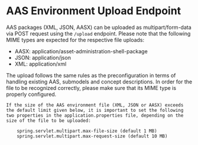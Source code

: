 # AAS Environment Upload Endpoint

AAS packages (XML, JSON, AASX) can be uploaded as multipart/form-data via POST request using the `/upload` endpoint. Please note that the following MIME types are expected for the respective file uploads:
* AASX: application/asset-administration-shell-package
* JSON: application/json
* XML: application/xml
    
The upload follows the same rules as the preconfiguration in terms of handling existing AAS, submodels and concept descriptions. In order for the file to be recognized correctly, please make sure that its MIME type is properly configured.

```{note}
If the size of the AAS environment file (XML, JSON or AASX) exceeds the default limit given below, it is important to set the following two properties in the application.properties file, depending on the size of the file to be uploaded:

	spring.servlet.multipart.max-file-size (default 1 MB)
	spring.servlet.multipart.max-request-size (default 10 MB)
```
